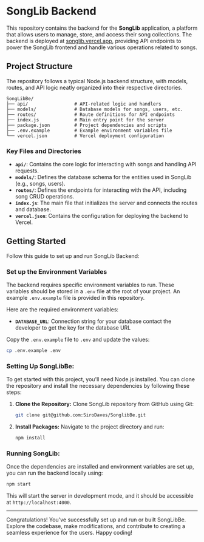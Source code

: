# SongLib Backend

This repository contains the backend for the **SongLib** application, a platform that allows users to manage, store, and access their song collections. The backend is deployed at [songlib.vercel.app](https://songlib.vercel.app), providing API endpoints to power the SongLib frontend and handle various operations related to songs.

## Project Structure

The repository follows a typical Node.js backend structure, with models, routes, and API logic neatly organized into their respective directories.

```
SongLibBe/
├── api/                 # API-related logic and handlers
├── models/              # Database models for songs, users, etc.
├── routes/              # Route definitions for API endpoints
├── index.js             # Main entry point for the server
├── package.json         # Project dependencies and scripts
├── .env.example         # Example environment variables file
└── vercel.json          # Vercel deployment configuration
```

### Key Files and Directories

- **`api/`**: Contains the core logic for interacting with songs and handling API requests.
- **`models/`**: Defines the database schema for the entities used in SongLib (e.g., songs, users).
- **`routes/`**: Defines the endpoints for interacting with the API, including song CRUD operations.
- **`index.js`**: The main file that initializes the server and connects the routes and database.
- **`vercel.json`**: Contains the configuration for deploying the backend to Vercel.

## Getting Started

Follow this guide to set up and run SongLib Backend:

### Set up the Environment Variables

The backend requires specific environment variables to run. These variables should be stored in a `.env` file at the root of your project. An example `.env.example` file is provided in this repository.

Here are the required environment variables:

- **`DATABASE_URL`**: Connection string for your database contact the developer to get the key for the database URL

Copy the `.env.example` file to `.env` and update the values:

```bash
cp .env.example .env
```

### Setting Up SongLibBe:

To get started with this project, you'll need Node.js installed. You can clone the repository and install the necessary dependencies by following these steps:

1. **Clone the Repository:** Clone SongLib repository from GitHub using Git:

    ```bash
    git clone git@github.com:SiroDaves/SonglibBe.git
 
2. **Install Packages:** Navigate to the project directory and run:

    ```bash
    npm install
    ```

### Running SongLib:
Once the dependencies are installed and environment variables are set up, you can run the backend locally using:

```bash
npm start
```

This will start the server in development mode, and it should be accessible at `http://localhost:4000`.

---

Congratulations! You've successfully set up and run or built SongLibBe. Explore the codebase, make modifications, and contribute to creating a seamless experience for the users. Happy coding!